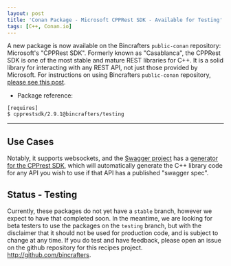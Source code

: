 ```yaml
---
layout: post
title: 'Conan Package - Microsoft CPPRest SDK - Available for Testing'
tags: [C++, Conan.io]
---
```


A new package is now available on the Bincrafters `public-conan` repository: Microsoft's "CPPRest SDK".  Formerly known as "Casablanca", the CPPRest SDK is one of the most stable and mature REST libraries for C++.  It is a solid library for interacting with any REST API, not just those provided by Microsoft.  For instructions on using Bincrafters `public-conan` repository, [please see this post](2017-06-06-using-bincrafters-conan-repository.md).

* Package reference: 
```
[requires]
$ cpprestsdk/2.9.1@bincrafters/testing
```
---

## Use Cases
Notably, it supports websockets, and the [Swagger project](https://swagger.io) has a [generator for the CPPrest SDK](https://github.com/swagger-api/swagger-codegen/tree/master/samples/client/petstore/cpprest), which will automatically generate the C++ library code for any API you wish to use if that API has a published "swagger spec".


## Status - Testing
Currently, these packages do not yet have a `stable` branch, however we expect to have that completed soon.  In the meantime, we are looking for beta testers to use the packages on the `testing` branch, but with the disclaimer that it should not be used for production code, and is subject to change at any time.  If you do test and have feedback, please open an issue on the github repository for this recipes project.  http://github.com/bincrafters.